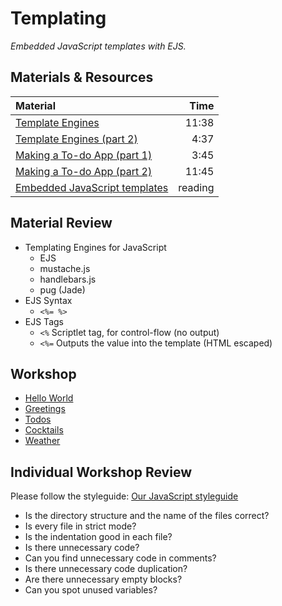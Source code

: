 # Templating

*Embedded JavaScript templates with EJS.*

## Materials & Resources

| Material                                                                   |    Time |
| :------------------------------------------------------------------------- | ------: |
| [Template Engines](https://www.youtube.com/watch?v=oZGmHNZv7Sc)            |   11:38 |
| [Template Engines (part 2)](https://www.youtube.com/watch?v=RczQp3zCPXs)   |    4:37 |
| [Making a To-do App (part 1)](https://www.youtube.com/watch?v=edOmvng5IQc) |    3:45 |
| [Making a To-do App (part 2)](https://www.youtube.com/watch?v=nleI7IbpGhc) |   11:45 |
| [Embedded JavaScript templates](https://github.com/tj/ejs)                 | reading |

## Material Review

- Templating Engines for JavaScript
  - EJS
  - mustache.js
  - handlebars.js
  - pug (Jade)
- EJS Syntax
  - `<%= %>`
- EJS Tags
  - `<%` Scriptlet tag, for control-flow (no output)
  - `<%=` Outputs the value into the template (HTML escaped)

## Workshop

- [Hello World](helloworld/README.md)
- [Greetings](greetings/README.md)
- [Todos](todos/README.md)
- [Cocktails](cocktails/README.md)
- [Weather](weather/README.md)

## Individual Workshop Review

Please follow the styleguide:
[Our JavaScript styleguide](../../styleguide/javascript.md)

- Is the directory structure and the name of the files correct?
- Is every file in strict mode?
- Is the indentation good in each file?
- Is there unnecessary code?
- Can you find unnecessary code in comments?
- Is there unnecessary code duplication?
- Are there unnecessary empty blocks?
- Can you spot unused variables?
